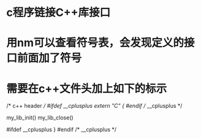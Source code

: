 # c程序链接C++库接口

# 用nm可以查看符号表，会发现定义的接口前面加了符号


# 需要在c++文件头加上如下的标示

/* c++ header */
#ifdef __cplusplus
extern "C" {
#endif /* __cplusplus */

my_lib_init()
my_lib_close()

#ifdef __cplusplus
}
#endif /* __cplusplus */


